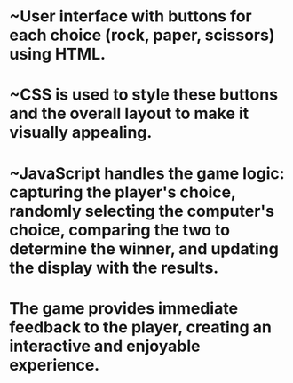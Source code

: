 # ~User interface with buttons for each choice (rock, paper, scissors) using HTML. 
# ~CSS is used to style these buttons and the overall layout to make it visually appealing. 
# ~JavaScript handles the game logic: capturing the player's choice, randomly selecting the computer's choice, comparing the two to determine the winner, and updating the display with the results. 

# The game provides immediate feedback to the player, creating an interactive and enjoyable experience.
